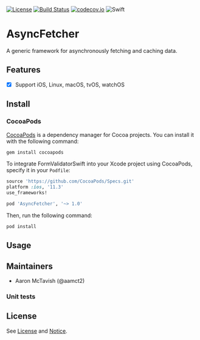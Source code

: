 [![License](https://img.shields.io/badge/license-MIT-green.svg?style=flat)](https://github.com/aamct2/asyncfetcher/blob/master/LICENSE.md)
[![Build Status](https://travis-ci.org/aamct2/asyncfetcher.svg?branch=master)](https://travis-ci.org/aamct2/asyncfetcher)
[![codecov.io](https://codecov.io/github/aamct2/asyncfetcher/coverage.svg?branch=master)](https://codecov.io/github/aamct2/asyncfetcher?branch=master)
![Swift](https://img.shields.io/badge/Swift-4.1-orange.svg)

# AsyncFetcher

A generic framework for asynchronously fetching and caching data.

## Features

* [x] Support iOS, Linux, macOS, tvOS, watchOS

## Install

### CocoaPods

[CocoaPods](http://cocoapods.org) is a dependency manager for Cocoa projects. You can install it with the following command:

```bash
gem install cocoapods
```

To integrate FormValidatorSwift into your Xcode project using CocoaPods, specify it in your `Podfile`:

```ruby
source 'https://github.com/CocoaPods/Specs.git'
platform :ios, '11.3'
use_frameworks!

pod 'AsyncFetcher', '~> 1.0'
```

Then, run the following command:

```bash
pod install
```

## Usage

## Maintainers

* Aaron McTavish (@aamct2)

### Unit tests

## License

See [License](./LICENSE.md) and [Notice](./NOTICE.md).
